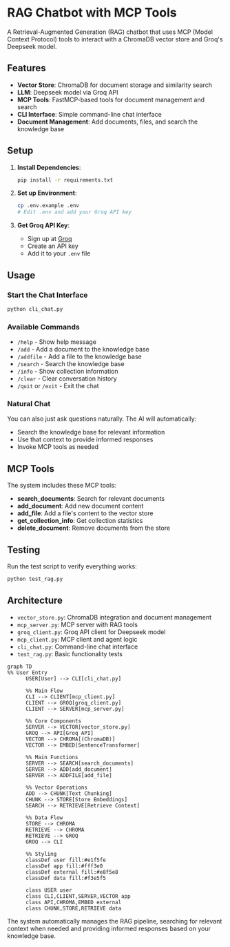# RAG Chatbot with MCP Tools

A Retrieval-Augmented Generation (RAG) chatbot that uses MCP (Model Context Protocol) tools to interact with a ChromaDB vector store and Groq's Deepseek model.

## Features

- **Vector Store**: ChromaDB for document storage and similarity search
- **LLM**: Deepseek model via Groq API
- **MCP Tools**: FastMCP-based tools for document management and search
- **CLI Interface**: Simple command-line chat interface
- **Document Management**: Add documents, files, and search the knowledge base

## Setup

1. **Install Dependencies**:
   ```bash
   pip install -r requirements.txt
   ```

2. **Set up Environment**:
   ```bash
   cp .env.example .env
   # Edit .env and add your Groq API key
   ```

3. **Get Groq API Key**:
   - Sign up at [Groq](https://console.groq.com/)
   - Create an API key
   - Add it to your `.env` file

## Usage

### Start the Chat Interface

```bash
python cli_chat.py
```

### Available Commands

- `/help` - Show help message
- `/add` - Add a document to the knowledge base
- `/addfile` - Add a file to the knowledge base  
- `/search` - Search the knowledge base
- `/info` - Show collection information
- `/clear` - Clear conversation history
- `/quit` or `/exit` - Exit the chat

### Natural Chat

You can also just ask questions naturally. The AI will automatically:
- Search the knowledge base for relevant information
- Use that context to provide informed responses
- Invoke MCP tools as needed

## MCP Tools

The system includes these MCP tools:

- **search_documents**: Search for relevant documents
- **add_document**: Add new document content
- **add_file**: Add a file's content to the vector store
- **get_collection_info**: Get collection statistics
- **delete_document**: Remove documents from the store

## Testing

Run the test script to verify everything works:

```bash
python test_rag.py
```

## Architecture

- `vector_store.py`: ChromaDB integration and document management
- `mcp_server.py`: MCP server with RAG tools
- `groq_client.py`: Groq API client for Deepseek model
- `mcp_client.py`: MCP client and agent logic
- `cli_chat.py`: Command-line chat interface
- `test_rag.py`: Basic functionality tests

```mermaid
graph TD
%% User Entry
      USER[User] --> CLI[cli_chat.py]

      %% Main Flow
      CLI --> CLIENT[mcp_client.py]
      CLIENT --> GROQ[groq_client.py]
      CLIENT --> SERVER[mcp_server.py]

      %% Core Components
      SERVER --> VECTOR[vector_store.py]
      GROQ --> API[Groq API]
      VECTOR --> CHROMA[(ChromaDB)]
      VECTOR --> EMBED[SentenceTransformer]

      %% Main Functions
      SERVER --> SEARCH[search_documents]
      SERVER --> ADD[add_document]
      SERVER --> ADDFILE[add_file]

      %% Vector Operations
      ADD --> CHUNK[Text Chunking]
      CHUNK --> STORE[Store Embeddings]
      SEARCH --> RETRIEVE[Retrieve Context]

      %% Data Flow
      STORE --> CHROMA
      RETRIEVE --> CHROMA
      RETRIEVE --> GROQ
      GROQ --> CLI

      %% Styling
      classDef user fill:#e1f5fe
      classDef app fill:#fff3e0
      classDef external fill:#e8f5e8
      classDef data fill:#f3e5f5

      class USER user
      class CLI,CLIENT,SERVER,VECTOR app
      class API,CHROMA,EMBED external
      class CHUNK,STORE,RETRIEVE data
```

The system automatically manages the RAG pipeline, searching for relevant context when needed and providing informed responses based on your knowledge base.
